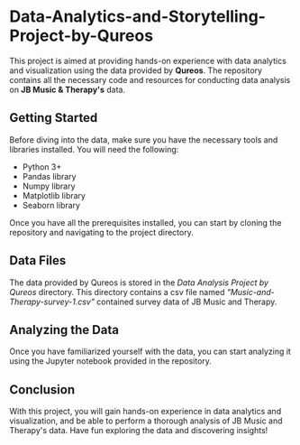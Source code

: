 # Data-Analytics-and-Storytelling-Project-by-Qureos

This project is aimed at providing hands-on experience with data analytics and visualization using the data provided by **Qureos**. The repository contains all the necessary code and resources for conducting data analysis on **JB Music & Therapy's** data.

## Getting Started
Before diving into the data, make sure you have the necessary tools and libraries installed. You will need the following:

- Python 3+
- Pandas library
- Numpy library
- Matplotlib library
- Seaborn library

Once you have all the prerequisites installed, you can start by cloning the repository and navigating to the project directory.

## Data Files
The data provided by Qureos is stored in the _Data Analysis Project by Qureos_ directory. This directory contains a csv file named _"Music-and-Therapy-survey-1.csv"_ contained survey data of JB Music and Therapy.

## Analyzing the Data
Once you have familiarized yourself with the data, you can start analyzing it using the Jupyter notebook provided in the repository.

## Conclusion
With this project, you will gain hands-on experience in data analytics and visualization, and be able to perform a thorough analysis of JB Music and Therapy's data. Have fun exploring the data and discovering insights!

